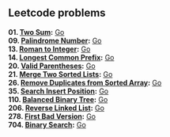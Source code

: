 ## Leetcode problems
**01. [Two Sum](https://leetcode.com/problems/two-sum/):** [Go](twoSum/twoSum.go) \
**09. [Palindrome Number](https://leetcode.com/problems/palindrome-number/):** [Go](palindrome/palindrome.go) \
**13. [Roman to Integer](https://leetcode.com/problems/roman-to-integer/):** [Go](romanToInt/romanToInt.go) \
**14. [Longest Common Prefix](https://leetcode.com/problems/longest-common-prefix/):** [Go](prefix/prefix.go) \
**20. [Valid Parentheses](https://leetcode.com/problems/valid-parentheses/):** [Go](validParentheses/validParentheses.go) \
**21. [Merge Two Sorted Lists](https://leetcode.com/problems/merge-two-sorted-lists/):** [Go](mergeLists/mergeLists.go) \
**26. [Remove Duplicates from Sorted Array](https://leetcode.com/problems/remove-duplicates-from-sorted-array/):** [Go](removeDuplicates/removeDuplicates.go) \
**35. [Search Insert Position](https://leetcode.com/problems/search-insert-position/):** [Go](searchInsert/searchInsert.go) \
**110. [Balanced Binary Tree](https://leetcode.com/problems/balanced-binary-tree/):** [Go](isBalanced/isBalanced.go) \
**206. [Reverse Linked List](https://leetcode.com/problems/reverse-linked-list/):** [Go](reverseList/reverseList.go) \
**278. [First Bad Version](https://leetcode.com/problems/first-bad-version/):** [Go](firstBadVersion/firstBadVersion.go) \
**704. [Binary Search](https://leetcode.com/problems/binary-search/):** [Go](binarySearch/binarySearch.go)